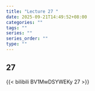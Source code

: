 ```yaml
---
title: "Lecture 27 "
date: 2025-09-21T14:49:52+08:00
categories: ""
tags: ""
series: ""
series_order: ""
type: ""
---
```


## 27 

{{< bilibili BV1MwDSYWEKy 27 >}}


